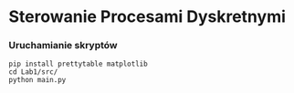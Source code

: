 # Sterowanie Procesami Dyskretnymi

### Uruchamianie skryptów
`pip install prettytable matplotlib`  
`cd Lab1/src/`  
`python main.py`  
